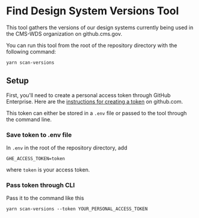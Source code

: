 # Find Design System Versions Tool

This tool gathers the versions of our design systems currently being used in the CMS-WDS organization on github.cms.gov.

You can run this tool from the root of the repository directory with the following command:

```
yarn scan-versions
```

## Setup

First, you'll need to create a personal access token through GitHub Enterprise. Here are the [instructions for creating a token](https://docs.github.com/en/authentication/keeping-your-account-and-data-secure/creating-a-personal-access-token) on github.com.

This token can either be stored in a `.env` file or passed to the tool through the command line.

### Save token to .env file

In `.env` in the root of the repository directory, add

```
GHE_ACCESS_TOKEN=token
```

where `token` is your access token.

### Pass token through CLI

Pass it to the command like this

```
yarn scan-versions --token YOUR_PERSONAL_ACCESS_TOKEN
```
